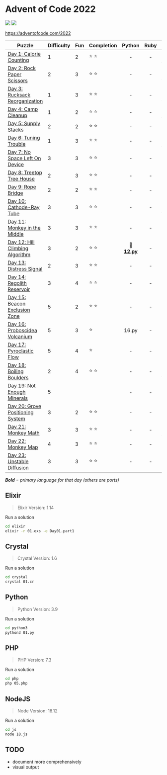 # Advent of Code 2022

![](https://img.shields.io/badge/days%20completed-20-red) ![](https://img.shields.io/badge/stars%20⭐-42-yellow)

https://adventofcode.com/2022

| Puzzle | Difficulty | Fun | Completion | Python | Ruby | Elixir | PHP | JS | other |
|--------|------------|-----|------------|:------:|:----:|:------:|:---:|:--:|:-----:|
| [Day 1: Calorie Counting](https://adventofcode.com/2022/day/1) | 1 | 2 | :star: :star: | - | - | :heart_decoration: **[01.exs](elixir/01.exs)** | - | - | :gem: [01.cr](crystal/01.cr) |
| [Day 2: Rock Paper Scissors](https://adventofcode.com/2022/day/2) | 2 | 3 | :star: :star: | - | - | :heart_decoration: **[02.exs](elixir/02.exs)** | - | - | - |
| [Day 3: Rucksack Reorganization](https://adventofcode.com/2022/day/3) | 1 | 3 | :star: :star: | - | - | :heart_decoration: **[03.exs](elixir/03.exs)** | - | - | :gem: [03.cr](crystal/03.cr) |
| [Day 4: Camp Cleanup](https://adventofcode.com/2022/day/4) | 1 | 2 | :star: :star: | - | - | :heart_decoration: **[04.exs](elixir/04.exs)** | :elephant: [04.php](php/04.php) | - | :gem: [04.cr](crystal/04.cr) |
| [Day 5: Supply Stacks](https://adventofcode.com/2022/day/5) | 2 | 2 | :star: :star: | - | - | :heart_decoration: **[05.exs](elixir/05.exs)** | - | - | - |
| [Day 6: Tuning Trouble](https://adventofcode.com/2022/day/6) | 1 | 3 | :star: :star: | - | - | :heart_decoration: **[06.exs](elixir/06.exs)** | :elephant: [06.php](php/06.php) | - | :gem: [06.cr](crystal/06.cr) |
| [Day 7: No Space Left On Device](https://adventofcode.com/2022/day/7) | 3 | 3 | :star: :star: | - | - | - | - | :jack_o_lantern: **[07.js](js/07.js)** | :gem: [07.cr](crystal/07.cr) |
| [Day 8: Treetop Tree House](https://adventofcode.com/2022/day/8) | 2 | 3 | :star: :star: | - | - | - | - | - | :gem: **[08.cr](crystal/08.cr)** |
| [Day 9: Rope Bridge](https://adventofcode.com/2022/day/9) | 2 | 2 | :star: :star: | - | - | - | - | - | :gem: **[09.cr](crystal/09.cr)** |
| [Day 10: Cathode-Ray Tube](https://adventofcode.com/2022/day/10) | 3 | 3 | :star: :star: | - | - | :heart_decoration: **[10.exs](elixir/10.exs)** | - | - | - |
| [Day 11: Monkey in the Middle](https://adventofcode.com/2022/day/11) | 3 | 3 | :star: :star: | - | - | - | - | :jack_o_lantern: **[11.js](js/11.js)** | - |
| [Day 12: Hill Climbing Algorithm](https://adventofcode.com/2022/day/12) | 3 | 2 | :star: :star: | :snake: **[12.py](python/12.py)** | - | - | - | - | - |
| [Day 13: Distress Signal](https://adventofcode.com/2022/day/13) | 2 | 3 | :star: :star: | - | - | - | - | :jack_o_lantern: **[13.js](js/13.js)** | - |
| [Day 14: Regolith Reservoir](https://adventofcode.com/2022/day/14) | 3 | 4 | :star: :star: | - | - | - | - | :jack_o_lantern: **[14.js](js/14.js)** | - |
| [Day 15: Beacon Exclusion Zone](https://adventofcode.com/2022/day/15) | 5 | 2 | :star: :star: | - | - | - | - | - | :gem: **[15.cr](crystal/15.cr)** |
| [Day 16: Proboscidea Volcanium](https://adventofcode.com/2022/day/16) | 5 | 3 | :star: | 16.py | - | - | - | - | - |
| [Day 17: Pyroclastic Flow](https://adventofcode.com/2022/day/17) | 5 | 4 | :star: | - | - | - | - | 17.js | - |
| [Day 18: Boiling Boulders](https://adventofcode.com/2022/day/18) | 2 | 4 | :star: :star: | - | - | :heart_decoration: **[18.exs](elixir/18.exs)** | - | - | - |
| [Day 19: Not Enough Minerals](https://adventofcode.com/2022/day/19) | 5 |  |  | - | - | - | - | - | - |
| [Day 20: Grove Positioning System](https://adventofcode.com/2022/day/20) | 3 | 2 | :star: :star: | - | - | - | - | :jack_o_lantern: **[20.js](js/20.js)** | - |
| [Day 21: Monkey Math](https://adventofcode.com/2022/day/21) | 3 | 3 | :star: :star: | - | - | :heart_decoration: **[21.exs](elixir/21.exs)** | - | - | - |
| [Day 22: Monkey Map](https://adventofcode.com/2022/day/22) | 4 | 3 | :star: :star: | - | - | - | :elephant: **[22.php](php/22.php)** | - | - |
| [Day 23: Unstable Diffusion](https://adventofcode.com/2022/day/23) | 3 | 3 | :star: :star: | - | - | - | - | - | :gem: **[23.cr](crystal/23.cr)** |

_**Bold** = primary language for that day (others are ports)_

## Elixir

> Elixir Version: 1.14

Run a solution

```sh
cd elixir
elixir -r 01.exs -e Day01.part1
```

## Crystal

> Crystal Version: 1.6

Run a solution

```sh
cd crystal
crystal 01.cr
```

## Python

> Python Version: 3.9

Run a solution

```sh
cd python3
python3 01.py
```

## PHP

> PHP Version: 7.3

Run a solution

```sh
cd php
php 05.php
```

## NodeJS

> Node Version: 18.12

Run a solution

```sh
cd js
node 18.js
```

## TODO

- document more comprehensively
- visual output

